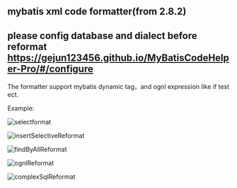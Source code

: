## mybatis xml code formatter(from 2.8.2)


## please config database and dialect before reformat https://gejun123456.github.io/MyBatisCodeHelper-Pro/#/configure


The formatter support mybatis dynamic tag，and ognl expression like if test ect.

Example:

![selectformat](https://mybatis-1309801975.cos.ap-shanghai.myqcloud.com/screenshots/selectformat.gif)

![insertSelectiveReformat](https://mybatis-1309801975.cos.ap-shanghai.myqcloud.com/screenshots/insertSelectiveReformat.gif)

![findByAllReformat](https://mybatis-1309801975.cos.ap-shanghai.myqcloud.com/screenshots/findByAllReformat.gif)

![ognlReformat](https://mybatis-1309801975.cos.ap-shanghai.myqcloud.com/screenshots/ognlReformat.gif)


![complexSqlReformat](https://mybatis-1309801975.cos.ap-shanghai.myqcloud.com/screenshots/complexSqlReformat.gif)

